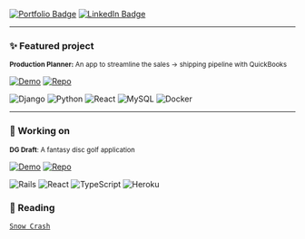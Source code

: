 [![Portfolio Badge](https://img.shields.io/badge/Portfolio-74aa9c?style=for-the-badge)](https://michellef.dev)
[![LinkedIn Badge](https://img.shields.io/badge/LinkedIn-0077B5?style=for-the-badge)](https://www.linkedin.com/in/mflandin/)

---

### ✨ Featured project

<sub>**Production Planner:** An app to streamline the sales → shipping pipeline with QuickBooks</sub>  

[![Demo](https://img.shields.io/badge/Demo-FFF6DA?style=flat&logo=google-chrome&logoColor=000000)](https://production-planner.michellef.dev)
[![Repo](https://img.shields.io/badge/Repo-FFF6DA?style=flat&logo=github&logoColor=000000)](https://github.com/michellevit/Production-Planner)

![Django](https://img.shields.io/badge/django-fbe6a2)
![Python](https://img.shields.io/badge/python-fbe6a2)
![React](https://img.shields.io/badge/react-fbe6a2)
![MySQL](https://img.shields.io/badge/mysql-fbe6a2)
![Docker](https://img.shields.io/badge/docker-fbe6a2)


---

### 🥏 Working on
 
<sub>**DG Draft**: A fantasy disc golf application</sub>  

[![Demo](https://img.shields.io/badge/Demo-FFC7BD?style=flat&logo=google-chrome&logoColor=000000)](https://fennec.michellef.dev)
[![Repo](https://img.shields.io/badge/Repo-FFC7BD?style=flat&logo=github&logoColor=000000)](https://github.com/michellevit/Fennec-Animation)

![Rails](https://img.shields.io/badge/rails-ff9e8d)
![React](https://img.shields.io/badge/react-ff9e8d)
![TypeScript](https://img.shields.io/badge/typescript-ff9e8d)
![Heroku](https://img.shields.io/badge/heroku-ff9e8d)

<!---
---

### 🦊 Working on
 
<sub>**Fox Animation**: An 8-bit inspired side-scroll animation</sub>  

[![Demo](https://img.shields.io/badge/Demo-FFC7BD?style=flat&logo=google-chrome&logoColor=000000)](https://fennec.michellef.dev)
[![Repo](https://img.shields.io/badge/Repo-FFC7BD?style=flat&logo=github&logoColor=000000)](https://github.com/michellevit/Fennec-Animation)

![Next.js](https://img.shields.io/badge/next.js-ff9e8d)
![React](https://img.shields.io/badge/react-ff9e8d)
![TypeScript](https://img.shields.io/badge/typescript-ff9e8d)
![JavaScript](https://img.shields.io/badge/javascript-ff9e8d)


---
-->

### 📖 Reading  
[`Snow Crash`](https://www.goodreads.com/book/show/61240297-snow-crash)   

